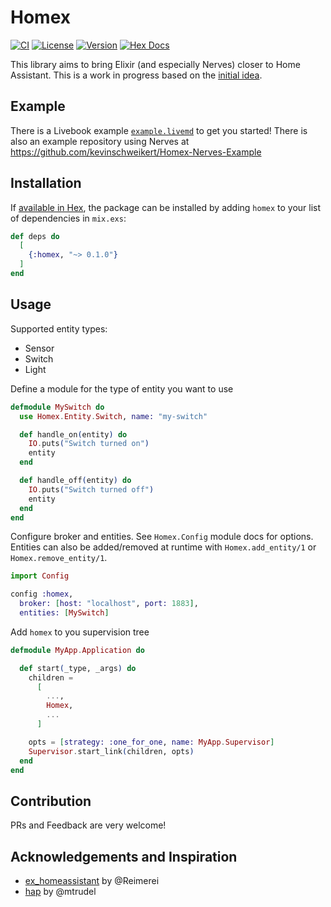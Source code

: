 # Homex

[![CI](https://github.com/kevinschweikert/homex/actions/workflows/ci.yml/badge.svg)](https://github.com/kevinschweikert/req/actions/workflows/ci.yml)
[![License](https://img.shields.io/hexpm/l/homex.svg)](https://github.com/kevinschweikert/req/blob/main/LICENSE.md)
[![Version](https://img.shields.io/hexpm/v/homex.svg)](https://hex.pm/packages/homex)
[![Hex Docs](https://img.shields.io/badge/documentation-gray.svg)](https://hexdocs.pm/homex)

This library aims to bring Elixir (and especially Nerves) closer to Home Assistant. This is a work in progress based on the [initial idea](https://elixirforum.com/t/nerves-home-assistant-integration/70920).

## Example

There is a Livebook example [`example.livemd`](https://livebook.dev/run?url=https://raw.githubusercontent.com/kevinschweikert/homex/refs/heads/main/example.livemd) to get you started! There is also an example repository using Nerves at https://github.com/kevinschweikert/Homex-Nerves-Example

## Installation

If [available in Hex](https://hex.pm/docs/publish), the package can be installed
by adding `homex` to your list of dependencies in `mix.exs`:

```elixir
def deps do
  [
    {:homex, "~> 0.1.0"}
  ]
end
```

## Usage

Supported entity types:

- Sensor
- Switch
- Light

Define a module for the type of entity you want to use

```elixir
defmodule MySwitch do
  use Homex.Entity.Switch, name: "my-switch"

  def handle_on(entity) do
    IO.puts("Switch turned on")
    entity
  end

  def handle_off(entity) do
    IO.puts("Switch turned off")
    entity
  end
end
```

Configure broker and entities. See `Homex.Config` module docs for options.
Entities can also be added/removed at runtime with `Homex.add_entity/1` or `Homex.remove_entity/1`.

```elixir
import Config

config :homex,
  broker: [host: "localhost", port: 1883],
  entities: [MySwitch]
```

Add `homex` to you supervision tree

```elixir
defmodule MyApp.Application do

  def start(_type, _args) do
    children =
      [
        ...,
        Homex,
        ...
      ]

    opts = [strategy: :one_for_one, name: MyApp.Supervisor]
    Supervisor.start_link(children, opts)
  end
end
```

## Contribution

PRs and Feedback are very welcome!

## Acknowledgements and Inspiration

- [ex_homeassistant](https://github.com/Reimerei/ex_homeassistant) by @Reimerei
- [hap](https://github.com/mtrudel/hap) by @mtrudel
